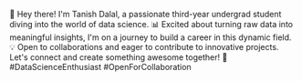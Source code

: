 👋 Hey there! I'm Tanish Dalal, a passionate third-year undergrad student diving into the world of data science. 
📊 Excited about turning raw data into meaningful insights, I'm on a journey to build a career in this dynamic field. 
💡 Open to collaborations and eager to contribute to innovative projects. Let's connect and create something awesome together! 
🚀 #DataScienceEnthusiast #OpenForCollaboration
